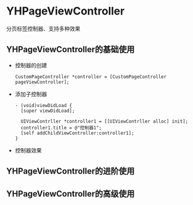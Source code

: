 # YHPageViewController
分页标签控制器、支持多种效果
## YHPageViewController的基础使用
  * 控制器的创建
  
        CustomPageController *controller = [CustomPageController pageViewController];
    
  * 添加子控制器
  
        - (void)viewDidLoad {
          [super viewDidLoad];
      
          UIViewContrller *controller1 = [[UIViewContrller alloc] init];
          controller1.title = @"控制器1";
          [self addChildViewController:controller1];
        } 
  
  * 控制器效果
## YHPageViewController的进阶使用
## YHPageViewController的高级使用
